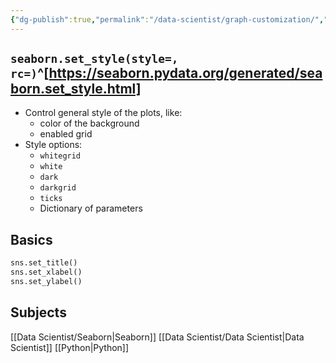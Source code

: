 ```yaml
---
{"dg-publish":true,"permalink":"/data-scientist/graph-customization/","created":"2023-11-11T14:26:10.404-05:00","updated":"2024-03-02T09:12:59.630-05:00"}
---
```



## `seaborn.set_style(style=, rc=)`^[https://seaborn.pydata.org/generated/seaborn.set_style.html]

- Control general style of the plots, like:
	- color of the background
	- enabled grid
- Style options:
	- `whitegrid`
	- `white`
	- `dark`
	- `darkgrid`
	- `ticks`
	- Dictionary of parameters
## Basics
```python
sns.set_title()
sns.set_xlabel()
sns.set_ylabel()
```





## Subjects
[[Data Scientist/Seaborn\|Seaborn]]
[[Data Scientist/Data Scientist\|Data Scientist]]
[[Python\|Python]]
